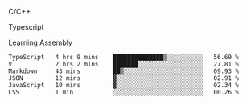 <p>C/C++</p>
<p> Typescript</p>
<p>Learning Assembly</p>

<!--START_SECTION:waka-->

```text
TypeScript   4 hrs 9 mins    ██████████████▒░░░░░░░░░░   56.69 %
V            2 hrs 2 mins    ███████░░░░░░░░░░░░░░░░░░   27.81 %
Markdown     43 mins         ██▒░░░░░░░░░░░░░░░░░░░░░░   09.93 %
JSON         12 mins         ▓░░░░░░░░░░░░░░░░░░░░░░░░   02.91 %
JavaScript   10 mins         ▓░░░░░░░░░░░░░░░░░░░░░░░░   02.34 %
CSS          1 min           ░░░░░░░░░░░░░░░░░░░░░░░░░   00.26 %
```

<!--END_SECTION:waka-->
